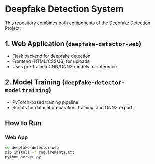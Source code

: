 # Deepfake Detection System

This repository combines both components of the Deepfake Detection Project:

##  1. Web Application (`deepfake-detector-web`)
- Flask backend for deepfake detection
- Frontend (HTML/CSS/JS) for uploads
- Uses pre-trained CNN/ONNX models for inference

##  2. Model Training (`deepfake-detector-modeltraining`)
- PyTorch-based training pipeline
- Scripts for dataset preparation, training, and ONNX export

##  How to Run
### Web App
```bash
cd deepfake-detector-web
pip install -r requirements.txt
python server.py
